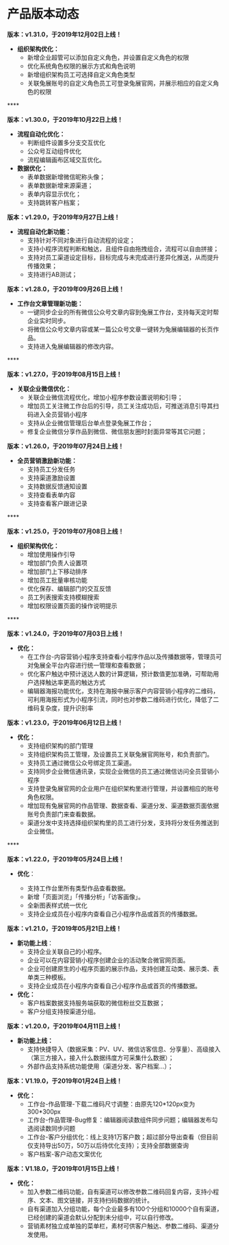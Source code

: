 # 产品版本动态

**版本：v1.31.0，于2019年12月02日上线！**

* **组织架构优化：**
  * 新增企业超管可以添加自定义角色，并设置自定义角色的权限 
  * 优化系统角色权限的展示方式和角色说明 
  * 新增组织架构员工可选择自定义角色类型
  *  关联兔展账号的自定义角色员工可登录兔展官网，并展示相应的自定义角色的权限

\*\*\*\*

**版本：v1.30.0，于2019年10月22日上线！**

* **流程自动化优化：**
  * 判断组件设置多分支交互优化
  * 公众号互动组件优化
  * 流程编辑画布区域交互优化。
* **数据优化：**
  * 表单数据新增微信昵称头像；
  * 表单数据新增来源渠道；
  * 表单内容显示优化；
  * 支持跳转客户档案；



**版本：v1.29.0，于2019年9月27日上线！**

* **流程自动化新功能：**
  * 支持针对不同对象进行自动流程的设定；
  * 支持小程序流程判断和触达，且组件自由拖拽组合，流程可以自由拼接；
  * 支持对员工渠道设定目标，目标完成与未完成进行差异化推送，从而提升传播效果；
  * 支持进行AB测试；



**版本：v1.28.0，于2019年09月26日上线！**

* **工作台文章管理新功能：**
  * 一键同步企业的所有微信公众号文章内容到兔展工作台，支持每天定时帮企业实时同步。 
  * 将微信公众号文章内容或某一篇公众号文章一键转为兔展编辑器的长页作品。
  * 支持进入兔展编辑器的修改内容。

\*\*\*\*

**版本：v1.27.0，于2019年08月15日上线！**

* **关联企业微信优化：**
  * 关联企业微信流程优化，增加小程序参数设置说明和引导；
  * 增加员工关注微工作台后的引导，员工关注成功后，可推送消息引导其扫码进入全员营销小程序
  * 支持从企业微信管理后台单点登录兔展工作台；
  * 修复企业微信分享作品到微信、微信朋友圈时封面异常等其它问题；



**版本：v1.26.0，于2019年07月24日上线！**

* **全员营销激励新功能：**
  * 支持员工分发任务
  * 支持渠道激励设置
  * 支持数据反馈通知设置
  * 支持查看表单内容
  * 支持查看客户跟进记录

\*\*\*\*

**版本：v1.25.0，于2019年07月08日上线！**

* **组织架构优化：**
  * 增加使用操作引导 
  * 增加部门负责人设置项 
  * 增加部门上下移动排序
  * 增加员工批量审核功能
  * 优化保存、编辑部门的交互反馈
  * 员工列表搜索支持模糊搜索
  * 增加权限设置页面的操作说明提示

\*\*\*\*

**版本：v1.24.0，于2019年07月03日上线！**

* **优化：**
  * 在工作台-内容营销小程序支持查看小程序作品以及传播数据等，管理员可对兔展全平台内容进行统一管理和查看数据；
  * 优化客户触达中预计送达人数的计算逻辑，预计数值更加准确，可帮助用户选择触达率更高的触达方式
  * 编辑器海报功能优化，支持在海报中展示客户内容营销小程序的二维码，可利用海报形式为小程序引流，同时也对参数二维码进行优化，降低了二维码复杂度，提升识别率



**版本：v1.23.0，于2019年06月12日上线！**

* **优化：**
  * 支持组织架构的部门管理
  * 支持组织架构员工管理，及设置员工关联兔展官网账号，和负责部门。
  * 支持员工通过微信公众号绑定员工渠道。
  * 支持同步企业微信通讯录，实现企业微信的员工通过微信访问全员营销小程序
  * 支持登录兔展官网的企业用户在组织架构里进行管理，并设置相应的账号角色权限。
  * 增加现有兔展官网的作品管理、数据查看、渠道分发、渠道数据页面依据账号负责部门来查看数据。
  * 渠道分发中支持选择组织架构里的员工进行分发，支持将分发任务推送到企业微信。

\*\*\*\*

**版本：v1.22.0，于2019年05月24日上线！**

* **优化**：

  * 支持工作台里所有类型作品查看数据。
  * 新增「页面浏览」「传播分析」「访客画像」。
  * 全新图表样式统一优化
  * 支持企业成员在小程序内查看自己小程序作品或首页的传播数据。

**版本：v1.21.0，于2019年05月21日上线！**

* **新功能上线**：
  * 支持企业关联自己的小程序。
  * 企业可以在内容营销小程序创建企业的活动聚合微官网页面。
  * 企业可创建原生的小程序页面的展示作品，支持创建互动类、展示类、表单类三种模板。
  * 支持企业成员在小程序内查看自己小程序作品或首页的传播数据。
* **优化：**
  * 客户档案数据支持服务端获取的微信粉丝交互数据；
  * 客户分组支持按渠道分组。



**版本：v1.20.0，于2019年04月11日上线！**

* **新功能上线：**
  * 支持快捷导入（数据采集：PV、UV、微信访客信息、分享量）、高级接入（第三方接入，接入什么数据纬度方可采集什么数据）；
  * 外部作品支持系统功能使用（渠道分发、客户档案...）；



**版本：V1.19.0，于2019年01月24日上线！**

* **优化：**
  * 工作台-作品管理-下载二维码尺寸调整：由原先120\*120px变为300\*300px
  * 工作台-作品管理-Bug修复：编辑器阅读数组件同步问题；编辑器发布勾选阅读数同步问题
  * 工作台-客户分组优化：线上支持1万客户数；超过部分导出查看（但目前仅支持导出50万，50万以后待优化支持）；支持全部数据查询
  * 客户档案-客户动态文案优化



**版本：V1.18.0，于2019年01月15日上线！**

* **优化：**
  * 加入参数二维码功能，自有渠道可以修改参数二维码回复内容，支持小程序、文本、图文链接，并支持扫码数据的统计。
  * 自有渠道加入分组功能，每个企业最多有100个分组和10000个自有渠道，已经创建的渠道会默认分配到未分组中，可以自行修改。
  * 营销素材独立成单独的菜单栏，素材可供客户触达、参数二维码、渠道分发使用。

